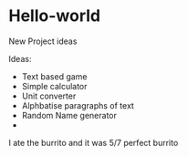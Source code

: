 # Hello-world

New Project ideas
<p>Ideas: </p>
 <ul>
  <li>Text based game</li>
  <li>Simple calculator</li>
  <li>Unit converter</li>
  <li>Alphbatise paragraphs of text</li>
  <li>Random Name generator</li>
  <li></li>
</ul>






I ate the burrito and it was 5/7 perfect burrito
